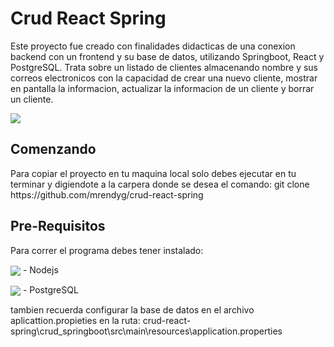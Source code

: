 <h1>Crud React Spring</h1>

<p>Este proyecto fue creado con finalidades didacticas de una conexion backend con un frontend y su base de datos, utilizando Springboot, React y PostgreSQL. Trata sobre un listado de clientes almacenando nombre y sus correos electronicos con la capacidad de crear una nuevo cliente, mostrar en pantalla la informacion, actualizar la informacion de un cliente y borrar un cliente.</p>

<img align="center" src="https://github.com/user-attachments/assets/e8cc710a-0815-46b5-8d78-6f1249b92607"/>

<h2>Comenzando</h2> 

<p>Para copiar el proyecto en tu maquina local solo debes ejecutar en tu terminar y digiendote a la carpera donde se desea el comando: git clone https://github.com/mrendyg/crud-react-spring</p>

<h2>Pre-Requisitos</h2>

<p>Para correr el programa debes tener instalado:</p>
<p><img align="center" src="https://github.com/user-attachments/assets/8ab4bad6-56f2-417e-bc83-b9617f1c8da2"/> - Nodejs</p>
<p><img align="center" src="https://github.com/user-attachments/assets/a8a54b41-44f1-4141-b28e-98c95e4b23d1"/> - PostgreSQL</p>

<p>tambien recuerda configurar la base de datos en el archivo aplicattion.propieties en la ruta: crud-react-spring\crud_springboot\src\main\resources\application.properties </p>

